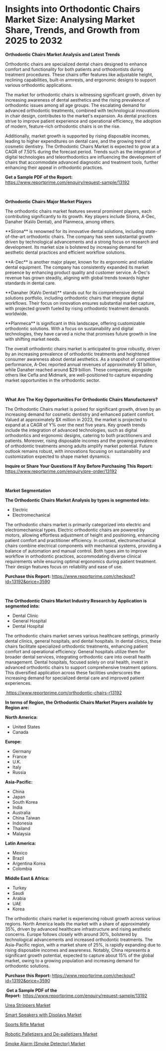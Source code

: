 <p><h1>Insights into Orthodontic Chairs Market Size: Analysing Market Share, Trends, and Growth from 2025 to 2032</h1></p><p><strong>Orthodontic Chairs Market Analysis and Latest Trends</strong></p>
<p><p>Orthodontic chairs are specialized dental chairs designed to enhance comfort and functionality for both patients and orthodontists during treatment procedures. These chairs offer features like adjustable height, reclining capabilities, built-in armrests, and ergonomic designs to support various orthodontic applications.</p><p>The market for orthodontic chairs is witnessing significant growth, driven by increasing awareness of dental aesthetics and the rising prevalence of orthodontic issues among all age groups. The escalating demand for advanced orthodontic treatments, combined with technological innovations in chair design, contributes to the market's expansion. As dental practices strive to improve patient experience and operational efficiency, the adoption of modern, feature-rich orthodontic chairs is on the rise.</p><p>Additionally, market growth is supported by rising disposable incomes, leading to higher expenditures on dental care, and the growing trend of cosmetic dentistry. The Orthodontic Chairs Market is expected to grow at a CAGR of 7.50% during the forecast period. Trends such as the integration of digital technologies and teleorthodontics are influencing the development of chairs that accommodate advanced diagnostic and treatment tools, further enhancing their appeal in orthodontic practices.</p></p>
<p><strong>Get a Sample PDF of the Report:&nbsp;</strong> <a href="https://www.reportprime.com/enquiry/request-sample/13192?utm_campaign=973&utm_medium=2&utm_source=Github&utm_content=ia&utm_term=19032025&utm_id=orthodontic-chairs">https://www.reportprime.com/enquiry/request-sample/13192</a></p>
<p>&nbsp;</p>
<p><strong>Orthodontic Chairs Major Market Players</strong></p>
<p><p>The orthodontic chairs market features several prominent players, each contributing significantly to its growth. Key players include Sirona, A-Dec, Danaher (KaVo Dental), and Planmeca, among others. </p><p>**Sirona** is renowned for its innovative dental solutions, including state-of-the-art orthodontic chairs. The company has seen substantial growth driven by technological advancements and a strong focus on research and development. Its market size is bolstered by increasing demand for aesthetic dental practices and efficient workflow solutions.</p><p>**A-Dec** is another major player, known for its ergonomic and reliable dental equipment. The company has consistently expanded its market presence by enhancing product quality and customer service. A-Dec's revenue has grown steadily, aligning with global trends towards higher standards in dental care.</p><p>**Danaher (KaVo Dental)** stands out for its comprehensive dental solutions portfolio, including orthodontic chairs that integrate digital workflows. Their focus on innovation ensures substantial market capture, with projected growth fueled by rising orthodontic treatment demands worldwide.</p><p>**Planmeca** is significant in this landscape, offering customizable orthodontic solutions. With a focus on sustainability and digital technologies, they have carved a niche that promises future growth in line with shifting market needs.</p><p>The overall orthodontic chairs market is anticipated to grow robustly, driven by an increasing prevalence of orthodontic treatments and heightened consumer awareness about dental aesthetics. As a snapshot of competitive performance, A-Dec reported annual revenues of approximately $1 billion, while Danaher reached around $29 billion. These companies, alongside others like Cefla and Midmark, are well-positioned to capture expanding market opportunities in the orthodontic sector.</p></p>
<p>&nbsp;</p>
<p><strong>What Are The Key Opportunities For Orthodontic Chairs Manufacturers?</strong></p>
<p><p>The Orthodontic Chairs market is poised for significant growth, driven by an increasing demand for cosmetic dentistry and enhanced patient comfort. Valued at approximately $X million in 2023, the market is projected to expand at a CAGR of Y% over the next five years. Key growth trends include the integration of advanced technologies, such as digital orthodontics and ergonomic designs, catering to both practitioners and patients. Moreover, rising disposable incomes and the growing prevalence of orthodontic treatments among adults amplify market potential. Future outlook remains robust, with innovations focusing on sustainability and customization expected to shape market dynamics.</p></p>
<p><strong>Inquire or Share Your Questions If Any Before Purchasing This Report:</strong> <a href="https://www.reportprime.com/enquiry/pre-order/13192?utm_campaign=973&utm_medium=2&utm_source=Github&utm_content=ia&utm_term=19032025&utm_id=orthodontic-chairs">https://www.reportprime.com/enquiry/pre-order/13192</a></p>
<p>&nbsp;</p>
<p><strong>Market Segmentation</strong></p>
<p><strong>The Orthodontic Chairs Market Analysis by types is segmented into:</strong></p>
<p><ul><li>Electric</li><li>Electromechanical</li></ul></p>
<p><p>The orthodontic chairs market is primarily categorized into electric and electromechanical types. Electric orthodontic chairs are powered by motors, allowing effortless adjustment of height and positioning, enhancing patient comfort and practitioner efficiency. In contrast, electromechanical chairs combine electrical components with mechanical systems, providing a balance of automation and manual control. Both types aim to improve workflow in orthodontic practices, accommodating diverse clinical requirements while ensuring optimal ergonomics during patient treatment. Their design features focus on reliability and ease of use.</p></p>
<p><strong>Purchase this Report:&nbsp;</strong><a href="https://www.reportprime.com/checkout?id=13192&price=3590&utm_campaign=973&utm_medium=2&utm_source=Github&utm_content=ia&utm_term=19032025&utm_id=orthodontic-chairs">https://www.reportprime.com/checkout?id=13192&price=3590</a></p>
<p>&nbsp;</p>
<p><strong>The Orthodontic Chairs Market Industry Research by Application is segmented into:</strong></p>
<p><ul><li>Dental Clinic</li><li>General Hospital</li><li>Dental Hospital</li></ul></p>
<p><p>The orthodontic chairs market serves various healthcare settings, primarily dental clinics, general hospitals, and dental hospitals. In dental clinics, these chairs facilitate specialized orthodontic treatments, enhancing patient comfort and operational efficiency. General hospitals utilize them for broader dental services, integrating orthodontic care into overall health management. Dental hospitals, focused solely on oral health, invest in advanced orthodontic chairs to support comprehensive treatment options. This diversified application across these facilities underscores the increasing demand for specialized dental care and improved patient experiences.</p></p>
<p><a href="https://www.reportprime.com/orthodontic-chairs-r13192?utm_campaign=973&utm_medium=2&utm_source=Github&utm_content=ia&utm_term=19032025&utm_id=orthodontic-chairs">&nbsp;https://www.reportprime.com/orthodontic-chairs-r13192</a></p>
<p><strong>In terms of Region, the Orthodontic Chairs Market Players available by Region are:</strong></p>
<p>
    <p> <strong> North America: </strong>
        <ul>
            <li>United States</li>
            <li>Canada</li>
        </ul>
        </p> 
    <p> <strong> Europe: </strong>
        <ul>
            <li>Germany</li>
            <li>France</li>
            <li>U.K.</li>
            <li>Italy</li>
            <li>Russia</li>
        </ul>
        </p> 
    <p> <strong> Asia-Pacific: </strong>
        <ul>
            <li>China</li>
            <li>Japan</li>
            <li>South Korea</li>
            <li>India</li>
            <li>Australia</li>
            <li>China Taiwan</li>
            <li>Indonesia</li>
            <li>Thailand</li>
            <li>Malaysia</li>
        </ul>
        </p> 
    <p> <strong> Latin America: </strong>
        <ul>
            <li>Mexico</li>
            <li>Brazil</li>
            <li>Argentina Korea</li>
            <li>Colombia</li>
        </ul>
        </p> 
    <p> <strong> Middle East & Africa: </strong>
        <ul>
            <li>Turkey</li>
            <li>Saudi</li>
            <li>Arabia</li>
            <li>UAE</li>
            <li>Korea</li>
        </ul>
    </p>
    </p>
<p><p>The orthodontic chairs market is experiencing robust growth across various regions. North America leads the market with a share of approximately 35%, driven by advanced healthcare infrastructure and rising aesthetic concerns. Europe follows closely with around 30%, bolstered by technological advancements and increased orthodontic treatments. The Asia-Pacific region, with a market share of 25%, is rapidly expanding due to rising disposable incomes and awareness. Notably, China represents a significant growth potential, expected to capture about 15% of the global market, owing to a growing population and increasing demand for orthodontic solutions.</p></p>
<p><strong>Purchase this Report: </strong><a href="https://www.reportprime.com/checkout?id=13192&price=3590&utm_campaign=973&utm_medium=2&utm_source=Github&utm_content=ia&utm_term=19032025&utm_id=orthodontic-chairs">https://www.reportprime.com/checkout?id=13192&price=3590</a></p>
<p>&nbsp;<strong>Get a Sample PDF of the Report:&nbsp;&nbsp;</strong><a href="https://www.reportprime.com/enquiry/request-sample/13192?utm_campaign=973&utm_medium=2&utm_source=Github&utm_content=ia&utm_term=19032025&utm_id=orthodontic-chairs">https://www.reportprime.com/enquiry/request-sample/13192</a></p>
<p><strong></strong></p>
<p><p><a href="https://github.com/oliffzillamv/Market-Research-Report-List-1/blob/main/urea-strippers-market.md?utm_campaign=973&utm_medium=2&utm_source=Github&utm_content=ia&utm_term=19032025&utm_id=orthodontic-chairs">Urea Strippers Market</a></p><p><a href="https://github.com/giulyankela/Market-Research-Report-List-1/blob/main/smart-speakers-with-displays-market.md?utm_campaign=973&utm_medium=2&utm_source=Github&utm_content=ia&utm_term=19032025&utm_id=orthodontic-chairs">Smart Speakers with Displays Market</a></p><p><a href="https://github.com/seyalshudae7/Market-Research-Report-List-1/blob/main/sports-rifle-market.md?utm_campaign=973&utm_medium=2&utm_source=Github&utm_content=ia&utm_term=19032025&utm_id=orthodontic-chairs">Sports Rifle Market</a></p><p><a href="https://github.com/nacarnzina/Market-Research-Report-List-1/blob/main/robotic-palletizers-and-de-palletizers-market.md?utm_campaign=973&utm_medium=2&utm_source=Github&utm_content=ia&utm_term=19032025&utm_id=orthodontic-chairs">Robotic Palletizers and De-palletizers Market</a></p><p><a href="https://github.com/aaryaheron0c/Market-Research-Report-List-1/blob/main/smoke-alarm-smoke-detector-market.md?utm_campaign=973&utm_medium=2&utm_source=Github&utm_content=ia&utm_term=19032025&utm_id=orthodontic-chairs">Smoke Alarm (Smoke Detector) Market</a></p></p>